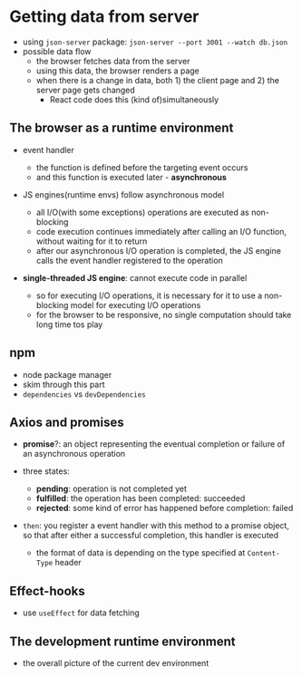 # Getting data from server
- using `json-server` package: `json-server --port 3001 --watch db.json`
- possible data flow
  - the browser fetches data from the server
  - using this data, the browser renders a page
  - when there is a change in data, both 1) the client page and 2) the server page gets changed
    - React code does this (kind of)simultaneously

## The browser as a runtime environment
- event handler
  - the function is defined before the targeting event occurs
  - and this function is executed later - **asynchronous**

- JS engines(runtime envs) follow asynchronous model
  - all I/O(with some exceptions) operations are executed as non-blocking
  - code execution continues immediately after calling an I/O function, without waiting for it to return
  - after our asynchronous I/O operation is completed, the JS engine calls the event handler registered to the operation

- **single-threaded JS engine**: cannot execute code in parallel
  - so for executing I/O operations, it is necessary for it to use a non-blocking model for executing I/O operations
  - for the browser to be responsive, no single computation should take long time tos play

## npm
- node package manager
- skim through this part
- `dependencies` vs `devDependencies`

## Axios and promises
- **promise**?: an object representing the eventual completion or failure of an asynchronous operation
- three states:
  - **pending**: operation is not completed yet
  - **fulfilled**: the operation has been completed: succeeded
  - **rejected**: some kind of error has happened before completion: failed

- `then`: you register a event handler with this method to a promise object, so that after either a successful completion, this handler is executed
  - the format of data is depending on the type specified at `Content-Type` header

## Effect-hooks
- use `useEffect` for data fetching

## The development runtime environment
- the overall picture of the current dev environment
